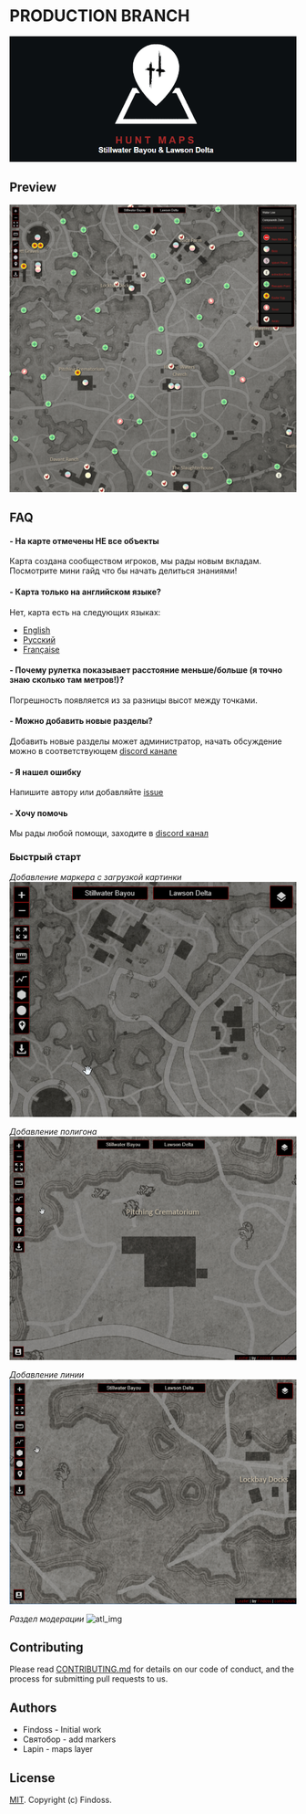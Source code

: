 # PRODUCTION BRANCH

![LOGO](public/images/media/logo-dark-text-870x390.png)

## Preview

![preview](public/images/preview.png)

## FAQ

#### - На карте отмечены НЕ все объекты

Карта создана сообществом игроков, мы рады новым вкладам. Посмотрите мини гайд что бы начать делиться знаниями!

#### - Карта только на английском языке?

Нет, карта есть на следующих языках:

- [English](https://hunt-map.online/)
- [Русский](https://hunt-map.online/#ru)
- [Française](https://hunt-map.online/#fr)

#### - Почему рулетка показывает расстояние меньше/больше (я точно знаю сколько там метров!)?

Погрешность появляется из за разницы высот между точками.

#### - Можно добавить новые разделы?

Добавить новые разделы может администратор, начать обсуждение можно в соответствующем [discord канале](https://discord.gg/JyTeMU)

#### - Я нашел ошибку

Напишите автору или добавляйте [issue](https://github.com/Findoss/Hunt-map/issues)

#### - Xочу помочь

Мы рады любой помощи, заходите в [discord канал](https://discord.gg/JyTeMU)

### Быстрый старт

_Добавление маркера с загрузкой картинки_  
![atl_img](public/images/gifs/addMarker.gif)

_Добавление полигона_
![atl_img](public/images/gifs/addPolygon.gif)

_Добавление линии_
![atl_img](public/images/gifs/addPolyline.gif)

_Раздел модерации_
![atl_img](public/images/gifs/admin.gif)

## Contributing

Please read [CONTRIBUTING.md](https://github.com/Findoss/Hunt-map/blob/master/CONTRIBUTING.md) for details on our code of conduct, and the process for submitting pull requests to us.

## Authors

- Findoss - Initial work
- Святобор - add markers
- Lapin - maps layer

## License

[MIT](https://github.com/Findoss/Hunt-map/blob/master/LICENSE). Copyright (c) Findoss.
